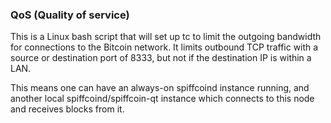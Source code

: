 ### QoS (Quality of service) ###

This is a Linux bash script that will set up tc to limit the outgoing bandwidth for connections to the Bitcoin network. It limits outbound TCP traffic with a source or destination port of 8333, but not if the destination IP is within a LAN.

This means one can have an always-on spiffcoind instance running, and another local spiffcoind/spiffcoin-qt instance which connects to this node and receives blocks from it.
